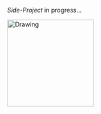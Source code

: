 _Side-Project_ in progress... 

<a href="https://www.commitstrip.com/en/2014/11/25/west-side-project-story/" ><img src="https://www.commitstrip.com/wp-content/uploads/2014/11/Strip-Side-project-650-finalenglish.jpg" alt="Drawing" style="width: 200px;"/></a>
 